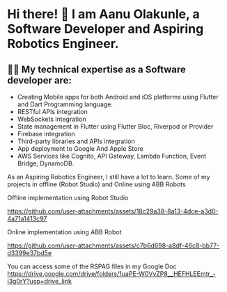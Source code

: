 # Hi there! 👋 I am Aanu Olakunle, a Software Developer and Aspiring Robotics Engineer.

## 👨‍💻 My technical expertise as a Software developer are:

- Creating Mobile apps for both Android and iOS platforms using Flutter and Dart Programming language.
- RESTful APIs integration
- WebSockets integration
- State management in Flutter using Flutter Bloc, Riverpod or Provider
- Firebase integration
- Third-party libraries and APIs integration
- App deployment to Google And Apple Store
- AWS Services like Cognito, API Gateway, Lambda Function, Event Bridge, DynamoDB.




As an Aspiring Robotics Engineer, I still have a lot to learn. Some of my projects in offline (Robot Studio) and Online using ABB Robots


Offline implementation using Robot Studio


https://github.com/user-attachments/assets/18c29a38-8a13-4dce-a3d0-4a71a1413c97

Online implementation using ABB Robot


https://github.com/user-attachments/assets/c7b6d698-a8df-46c8-bb77-d3399e37bd5e


You can access some of the RSPAG files in my Google Doc
https://drive.google.com/drive/folders/1uaPE-W0VvZP8__HEFHLEEmtr_-i3q0rY?usp=drive_link
